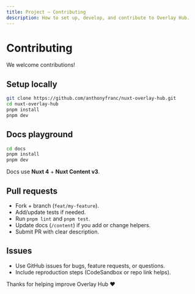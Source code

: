 ```yaml
---
title: Project — Contributing
description: How to set up, develop, and contribute to Overlay Hub.
---
```


# Contributing

We welcome contributions!

## Setup locally
```bash
git clone https://github.com/anthonyfranc/nuxt-overlay-hub.git
cd nuxt-overlay-hub
pnpm install
pnpm dev
```

## Docs playground
```bash
cd docs
pnpm install
pnpm dev
```
Docs use **Nuxt 4** + **Nuxt Content v3**.

## Pull requests
- Fork + branch (`feat/my-feature`).
- Add/update tests if needed.
- Run `pnpm lint` and `pnpm test`.
- Update docs (`/content`) if you add or change helpers.
- Submit PR with clear description.

## Issues
- Use GitHub issues for bugs, feature requests, or questions.
- Include reproduction steps (CodeSandbox or repo link helps).

Thanks for helping improve Overlay Hub ❤️
